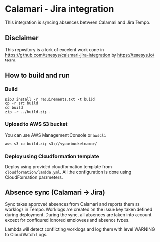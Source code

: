 # Calamari - Jira integration
This integration is syncing absences between Calamari and Jira Tempo.

## Disclaimer
This repository is a fork of excelent work done in https://github.com/tenesys/calamari-jira-integration by https://tenesys.io/ team.

## How to build and run

### Build 
```
pip3 install -r requirements.txt -t build
cp -r src build
cd build
zip -r ../build.zip .
```

### Upload to AWS S3 bucket
You can use AWS Management Console or `awscli`

```
aws s3 cp build.zip s3://<yourbucketname>/
```

### Deploy using Cloudformation template
Deploy using provided cloudformation template from `cloudformation/lambda.yml`. All the configuration is done using CloudFormation parameters.

## Absence sync (Calamari -> Jira)
Sync takes approved absences from Calamari and reports them as worklogs in Tempo. Worklogs are created on the issue key taken defined during deployment. During the sync, all absences are taken into account except for configured ignored employees and absence types.

Lambda will detect conflicting worklogs and log them with level WARNING to CloudWatch Logs.
